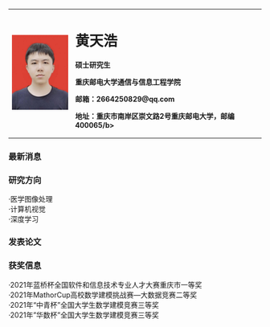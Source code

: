 <p>
<table border="0">
  <tr>
    <td width="25%">
      <img src="/hth.jpg" width="100%">
    </td>
    <td width="75%">
      <h1>黄天浩</h1>
      <p><b>硕士研究生</b></p>
      <p><b>重庆邮电大学通信与信息工程学院</b></p>
      <p><b>邮箱：2664250829@qq.com</b></p>
      <p><b>地址：重庆市南岸区崇文路2号重庆邮电大学，邮编400065/b></p>
    </td>
  </tr>
</table>
</p>

### 最新消息

### 研究方向
·医学图像处理  
·计算机视觉  
·深度学习  

### 发表论文

### 获奖信息
·2021年蓝桥杯全国软件和信息技术专业人才大赛重庆市一等奖  
·2021年MathorCup高校数学建模挑战赛—大数据竞赛二等奖  
·2021年“中青杯”全国大学生数学建模竞赛三等奖  
·2021年”华数杯”全国大学生数学建模竞赛三等奖  

